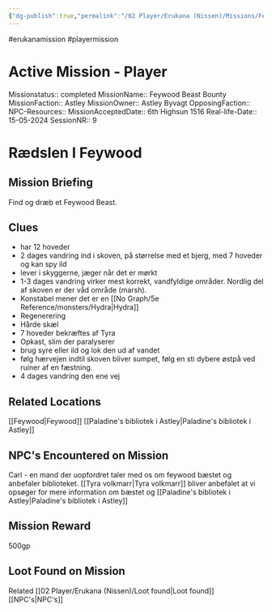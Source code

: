 ```yaml
---
{"dg-publish":true,"permalink":"/02 Player/Erukana (Nissen)/Missions/Feywood Beast Bounty/","tags":["erukanamission","playermission"]}
---
```



#erukanamission #playermission

# Active Mission - Player
Missionstatus:: completed
MissionName:: Feywood Beast Bounty
MissionFaction:: Astley
MissionOwner::  Astley Byvagt
OpposingFaction:: 
NPC-Resources:: 
MissionAcceptedDate:: 6th Highsun 1516
Real-life-Date:: 15-05-2024
SessionNR:: 9

# Rædslen I Feywood
## Mission Briefing
Find og dræb et Feywood Beast.

## Clues
- har 12 hoveder 
- 2 dages vandring ind i skoven, på størrelse med et bjerg, med 7 hoveder og kan spy ild 
- lever i skyggerne, jæger når det er mørkt 
- 1-3 dages vandring virker mest korrekt, vandfyldige områder. Nordlig del af skoven er der våd område (marsh).
- Konstabel mener det er en [[No Graph/5e Reference/monsters/Hydra\|Hydra]]
- Regenerering
- Hårde skæl
- 7 hoveder bekræftes af Tyra 
- Opkast, slim der paralyserer 
- brug syre eller ild og lok den ud af vandet 
- følg hærvejen indtil skoven bliver sumpet, følg en sti dybere østpå ved ruiner af en fæstning.
- 4 dages vandring den ene vej 
## Related Locations
[[Feywood\|Feywood]] 
[[Paladine's bibliotek i Astley\|Paladine's bibliotek i Astley]]

## NPC's Encountered on Mission
Carl - en mand der uopfordret taler med os om feywood bæstet og anbefaler biblioteket. 
[[Tyra volkmarr\|Tyra volkmarr]] bliver anbefalet at vi opsøger for mere information om bæstet og [[Paladine's bibliotek i Astley\|Paladine's bibliotek i Astley]]

## Mission Reward
500gp


## Loot Found on Mission



Related 
[[02 Player/Erukana (Nissen)/Loot found\|Loot found]]
[[NPC's\|NPC's]]